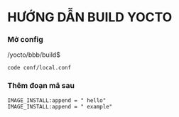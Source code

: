 # HƯỚNG DẪN BUILD YOCTO 

### Mở config
/yocto/bbb/build$
```
code conf/local.conf
```
### Thêm đoạn mã sau

```
IMAGE_INSTALL:append = " hello"
IMAGE_INSTALL:append = " example"
```
